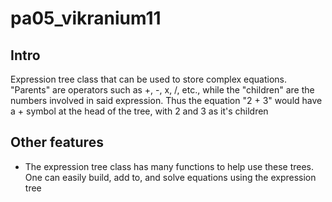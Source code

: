 # pa05_vikranium11

## Intro
<p> Expression tree class that can be used to store complex equations. "Parents" are operators such as +, -, x, /, etc., while the "children" are the numbers involved in said expression. Thus the equation "2 + 3" would have a + symbol at the head of the tree, with 2 and 3 as it's children
  
  ## Other features
  * The expression tree class has many functions to help use these trees. One can easily build, add to, and solve equations using the expression tree
